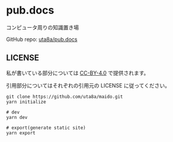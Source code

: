 # pub.docs

コンピュータ周りの知識置き場

GitHub repo: [uta8a/pub.docs](https://github.com/uta8a/pub.docs)

## LICENSE

私が書いている部分については [CC-BY-4.0](https://creativecommons.org/licenses/by/4.0/deed.en) で提供されます。

引用部分についてはそれぞれの引用元の LICENSE に従ってください。

```shell
git clone https://github.com/uta8a/maido.git
yarn initialize

# dev
yarn dev

# export(generate static site)
yarn export
```
